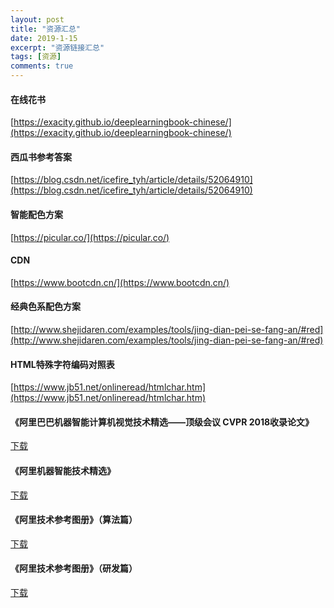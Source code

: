 ```yaml
---
layout: post
title: "资源汇总"
date: 2019-1-15
excerpt: "资源链接汇总"
tags: [资源]
comments: true
---
```


#### 在线花书

[https://exacity.github.io/deeplearningbook-chinese/](https://exacity.github.io/deeplearningbook-chinese/)



#### 西瓜书参考答案

[https://blog.csdn.net/icefire_tyh/article/details/52064910](https://blog.csdn.net/icefire_tyh/article/details/52064910)



#### 智能配色方案

[https://picular.co/](https://picular.co/)



#### CDN

[https://www.bootcdn.cn/](https://www.bootcdn.cn/)



#### 经典色系配色方案

[http://www.shejidaren.com/examples/tools/jing-dian-pei-se-fang-an/#red](http://www.shejidaren.com/examples/tools/jing-dian-pei-se-fang-an/#red)



#### HTML特殊字符编码对照表

[https://www.jb51.net/onlineread/htmlchar.htm](https://www.jb51.net/onlineread/htmlchar.htm)



#### 《阿里巴巴机器智能计算机视觉技术精选——顶级会议 CVPR 2018收录论文》

<a href="../resources/CVPR-2018顶会论文精选合集.pdf" download="CVPR-2018顶会论文精选合集">下载</a>



#### 《阿里机器智能技术精选》

<a href="../resources/AAAI2018.pdf" download="AAAI2018">下载</a>



#### 《阿里技术参考图册》（算法篇）

<a href="AliTech101_Algorithms.pdf" download="AliTech101_Algorithms">下载</a>



#### 《阿里技术参考图册》（研发篇）

<a href="AliTech101_RD.pdf" download="AliTech101_RD">下载</a>



